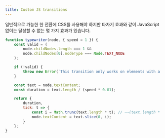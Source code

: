 ```yaml
---
title: Custom JS transitions
---
```


일반적으로 가능한 한 전환에 CSS를 사용해야 하지만 타자기 효과와 같이 JavaScript 없이는 달성할 수 없는 몇 가지 효과가 있습니다.

```js
function typewriter(node, { speed = 1 }) {
	const valid = (
		node.childNodes.length === 1 &&
		node.childNodes[0].nodeType === Node.TEXT_NODE
	);

	if (!valid) {
		throw new Error(`This transition only works on elements with a single text node child`);
	}

	const text = node.textContent;
	const duration = text.length / (speed * 0.01);

	return {
		duration,
		tick: t => {
			const i = Math.trunc(text.length * t); // ~~(text.length * t)
			node.textContent = text.slice(0, i);
		}
	};
}
```
